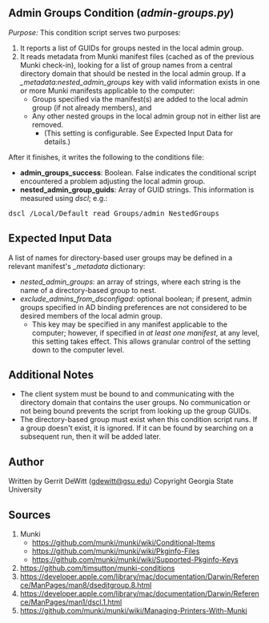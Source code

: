 Admin Groups Condition (_admin-groups.py_)
----------
*Purpose:* This condition script serves two purposes:
   1. It reports a list of GUIDs for groups nested in the local admin group.
   2. It reads metadata from Munki manifest files (cached as of the previous Munki check-in), looking for a list of group names from a central directory domain that should be nested in the local admin group.  If a *_metadata:nested_admin_groups* key with valid information exists in one or more Munki manifests applicable to the computer:
      * Groups specified via the manifest(s) are added to the local admin group (if not already members), and
      * Any other nested groups in the local admin group not in either list are removed.
         - (This setting is configurable.  See Expected Input Data for details.)

 After it finishes, it writes the following to the conditions file:
* **admin_groups_success**: Boolean. False indicates the conditional script encountered a problem adjusting the local admin group.
* **nested_admin_group_guids**: Array of GUID strings.  This information is measured using *dscl*; e.g.:
<pre>dscl /Local/Default read Groups/admin NestedGroups</pre>

Expected Input Data
----------
A list of names for directory-based user groups may be defined in a relevant manifest's *_metadata* dictionary:
* *nested_admin_groups*:  an array of strings, where each string is the name of a directory-based group to nest.
* *exclude_admins_from_dsconfigad*:  optional boolean; if present, admin groups specified in AD binding preferences are not considered to be desired members of the local admin group.
   * This key may be specified in any manifest applicable to the computer; however, if specified in *at least one manifest*, at any level, this setting takes effect.  This allows granular control of the setting down to the computer level.

Additional Notes
----------
* The client system must be bound to and communicating with the directory domain that contains the user groups. No communication or not being bound prevents the script from looking up the group GUIDs.
* The directory-based group must exist when this condition script runs. If a group doesn't exist, it is ignored.  If it can be found by searching on a subsequent run, then it will be added later.

Author
----------
Written by Gerrit DeWitt (gdewitt@gsu.edu)
Copyright Georgia State University

Sources
----------
1. Munki
   * https://github.com/munki/munki/wiki/Conditional-Items
   * https://github.com/munki/munki/wiki/Pkginfo-Files
   * https://github.com/munki/munki/wiki/Supported-Pkginfo-Keys
2. https://github.com/timsutton/munki-conditions
3. https://developer.apple.com/library/mac/documentation/Darwin/Reference/ManPages/man8/dseditgroup.8.html
4. https://developer.apple.com/library/mac/documentation/Darwin/Reference/ManPages/man1/dscl.1.html
5. https://github.com/munki/munki/wiki/Managing-Printers-With-Munki
